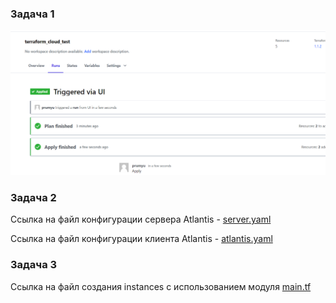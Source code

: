 ### Задача 1
![](Zadanie1.png)
### Задача 2
Ссылка на файл конфигурации сервера Atlantis - [server.yaml](server.yaml)

Ссылка на файл конфигурации клиента Atlantis - [atlantis.yaml](atlantis.yaml)
### Задача 3
Ссылка на файл создания instances с использованием модуля [main.tf](../terraform/main.tf)
